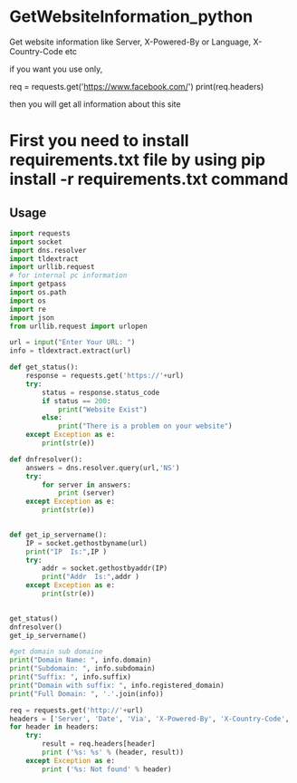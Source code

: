 # GetWebsiteInformation_python
Get website information like Server, X-Powered-By or Language, X-Country-Code etc

if you want you use only,


req = requests.get('https://www.facebook.com/')
print(req.headers)

then you will get all information about this site

<h1>First you need to install requirements.txt file by using pip install -r requirements.txt command</h1>

## Usage

```python
import requests
import socket
import dns.resolver
import tldextract
import urllib.request
# for internal pc information
import getpass
import os.path
import os
import re
import json
from urllib.request import urlopen 

url = input("Enter Your URL: ")
info = tldextract.extract(url)

def get_status():
    response = requests.get('https://'+url)
    try:
        status = response.status_code
        if status == 200:
            print("Website Exist")
        else:
            print("There is a problem on your website")
    except Exception as e:
        print(str(e))

def dnfresolver():
    answers = dns.resolver.query(url,'NS')
    try:
        for server in answers:
            print (server)
    except Exception as e:
        print(str(e))        
    

def get_ip_servername():
    IP = socket.gethostbyname(url)
    print("IP  Is:",IP )
    try:
        addr = socket.gethostbyaddr(IP)
        print("Addr  Is:",addr ) 
    except Exception as e:
        print(str(e))
    

get_status()
dnfresolver()
get_ip_servername()

#get domain sub domaine
print("Domain Name: ", info.domain)
print("Subdomain: ", info.subdomain)
print("Suffix: ", info.suffix)
print("Domain with suffix: ", info.registered_domain)
print("Full Domain: ", '.'.join(info))

req = requests.get('http://'+url)
headers = ['Server', 'Date', 'Via', 'X-Powered-By', 'X-Country-Code', 'Connection', 'Content-Type','laravel_session']
for header in headers:
    try:
        result = req.headers[header]
        print ('%s: %s' % (header, result))
    except Exception as e:
        print ('%s: Not found' % header)









